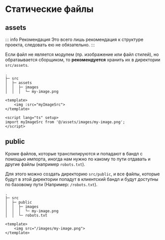 # Статические файлы

## assets

::: info Рекомендация
Это всего лишь рекомендация к структуре проекта, следовать ею не обязательно.
:::

Если файл не является модулем (пр. изображение или файл стилей), но обратаывается сборщиком, то **рекомендуется** хранить их в директории `src/assets`.

```
.
├─ src
│  ├─ assets
│  │  ├─ images
│  │  │  └─ my-image.png
```

```vue
<template>
    <img :src="myImageSrc">
</template>

<script lang="ts" setup>
import myImageSrc from '@/assets/images/my-image.png';
</script>
```

## public

Кроме файлов, которые транспилируются и попадают в бандл с помощью импорта, иногда нам нужно по какому то пути отдавать и другие файлы (например `robots.txt`). 

Для этого можно создать директорию `src/public`, и все файлы, которые будут в этой директории попадут в клиентский бандл и будут доступны по базовому пути (Например: `/robots.txt`).

```
.
├─ src
│  ├─ public
│  │  ├─ images
│  │  │  └─ my-image.png
│  │  └─ robots.txt
```

```vue
<template>
    <img src="/images/my-image.png">
</template>
```
